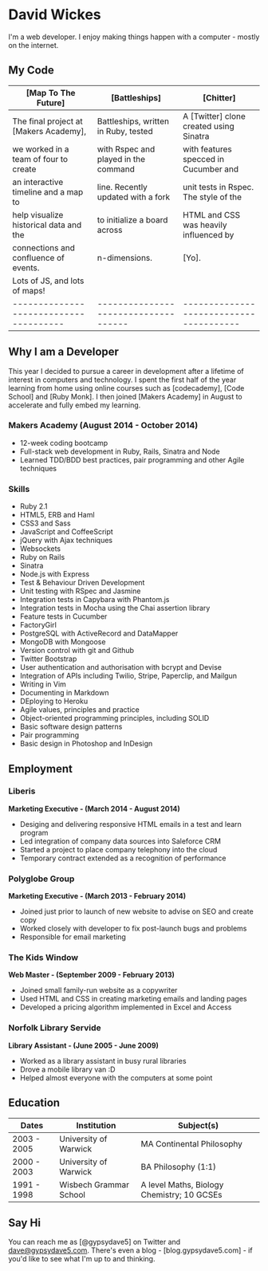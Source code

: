 David Wickes
======================
I'm a web developer. I enjoy making things happen with a computer - mostly on the internet.

My Code
-------

| [Map To The Future]                  | [Battleships]                      | [Chitter]                             |
|--------------------------------------|------------------------------------|---------------------------------------|
|The final project at [Makers Academy],|Battleships, written in Ruby, tested|A [Twitter] clone created using Sinatra|
|we worked in a team of four to create |with Rspec and played in the command|with features specced in Cucumber and  |
|an interactive timeline and a map to  |line. Recently updated with a fork  |unit tests in Rspec. The style of the  |
|help visualize historical data and the|to initialize a board across        |HTML and CSS was heavily influenced by |
|connections and confluence of events. |n-dimensions.                       |[Yo].                                  |
|Lots of JS, and lots of maps!         |                                    |                                       |
|--------------------------------------|------------------------------------|---------------------------------------|


Why I am a Developer
--------------------
This year I decided to pursue a career in development after a lifetime of interest in computers and technology. I spent the first half of the year learning from home using online courses such as [codecademy], [Code School] and [Ruby Monk]. I then joined [Makers Academy] in August to accelerate and fully embed my learning.

### Makers Academy (August 2014 - October 2014)
* 12-week coding bootcamp
* Full-stack web development in Ruby, Rails, Sinatra and Node
* Learned TDD/BDD best practices, pair programming and other Agile techniques

### Skills
* Ruby 2.1
* HTML5, ERB and Haml
* CSS3 and Sass
* JavaScript and CoffeeScript
* jQuery with Ajax techniques
* Websockets
* Ruby on Rails
* Sinatra
* Node.js with Express
* Test & Behaviour Driven Development
* Unit testing with RSpec and Jasmine
* Integration tests in Capybara with Phantom.js
* Integration tests in Mocha using the Chai assertion library
* Feature tests in Cucumber
* FactoryGirl
* PostgreSQL with ActiveRecord and DataMapper
* MongoDB with Mongoose
* Version control with git and Github
* Twitter Bootstrap
* User authentication and authorisation with bcrypt and Devise
* Integration of APIs including Twilio, Stripe, Paperclip, and Mailgun
* Writing in Vim
* Documenting in Markdown
* DEploying to Heroku
* Agile values, principles and practice
* Object-oriented programming principles, including SOLID
* Basic software design patterns
* Pair programming
* Basic design in Photoshop and InDesign

Employment
------------
### Liberis
**Marketing Executive - (March 2014 - August 2014)**
- Desiging and delivering responsive HTML emails in a test and learn program
- Led integration of company data sources into Saleforce CRM
- Started a project to place company telephony into the cloud
- Temporary contract extended as a recognition of performance

### Polyglobe Group
**Marketing Executive - (March 2013 - February 2014)**
- Joined just prior to launch of new website to advise on SEO and create copy
- Worked closely with developer to fix post-launch bugs and problems
- Responsible for email marketing

### The Kids Window
**Web Master - (September 2009 - February 2013)**
- Joined small family-run website as a copywriter
- Used HTML and CSS in creating marketing emails and landing pages 
- Developed a pricing algorithm implemented in Excel and Access

### Norfolk Library Servide
**Library Assistant - (June 2005 -  June 2009)**
- Worked as a library assistant in busy rural libraries
- Drove a mobile library van :D
- Helped almost everyone with the computers at some point

Education
---------
|      Dates      |       Institution       |              Subject(s)              |
| --------------- |-------------------------|--------------------------------------|
|  2003 - 2005 | University of Warwick     | MA Continental Philosophy     |
|  2000 - 2003 | University of Warwick | BA Philosophy (1:1) |
|  1991 - 1998 | Wisbech Grammar School | A level Maths, Biology Chemistry; 10 GCSEs |

Say Hi
------
You can reach me as [@gypsydave5] on Twitter and dave@gypsydave5.com. There's even a blog - [blog.gypsydave5.com] - if you'd like to see what I'm up to and thinking.
